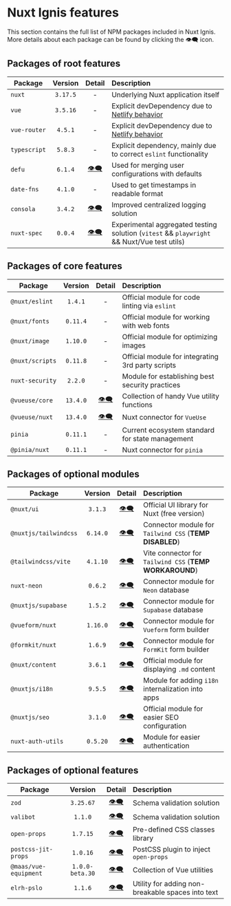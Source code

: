 # Nuxt Ignis features

This section contains the full list of NPM packages included in Nuxt Ignis. More details about each package can be found by clicking the 👁️‍🗨️ icon.

## Packages of root features

| Package | Version | Detail | Description |
| --- | :---: | :---: | :-- |
| `nuxt` | `3.17.5` | - | Underlying Nuxt application itself |
| `vue` | `3.5.16` | - | Explicit devDependency due to [Netlify behavior](https://github.com/nuxt/nuxt/discussions/30187) |
| `vue-router` | `4.5.1` | - | Explicit devDependency due to [Netlify behavior](https://github.com/nuxt/nuxt/discussions/30187) |
| `typescript` | `5.8.3` | - | Explicit dependency, mainly due to correct `eslint` functionality |
| `defu` | `6.1.4` | [👁️‍🗨️](/2-1-configuration.html#defu-merge) | Used for merging user configurations with defaults |
| `date-fns` | `4.1.0` | - | Used to get timestamps in readable format |
| `consola` | `3.4.2` | [👁️‍🗨️](/3-8-features-devex.html#logging) | Improved centralized logging solution |
| `nuxt-spec` | `0.0.4` | [👁️‍🗨️](/5-1-contributing.html#testing) | Experimental aggregated testing solution (`vitest` && `playwright` && Nuxt/Vue test utils) |

## Packages of core features

| Package | Version | Detail | Description |
| --- | :---: | :---: | :-- |
| `@nuxt/eslint` | `1.4.1` | - | Official module for code linting via `eslint` |
| `@nuxt/fonts` | `0.11.4` | - | Official module for working with web fonts |
| `@nuxt/image` | `1.10.0` | - | Official module for optimizing images |
| `@nuxt/scripts` | `0.11.8` | - | Official module for integrating 3rd party scripts |
| `nuxt-security` | `2.2.0` | - | Module for establishing best security practices |
| `@vueuse/core` | `13.4.0` | [👁️‍🗨️](/3-7-features-utils.html#vueuse) | Collection of handy Vue utility functions |
| `@vueuse/nuxt` | `13.4.0` | [👁️‍🗨️](/3-7-features-utils.html#vueuse) | Nuxt connector for `VueUse` |
| `pinia` | `0.11.1` | - | Current ecosystem standard for state management |
| `@pinia/nuxt` | `0.11.1` | - | Nuxt connector for `pinia` |

## Packages of optional modules

| Package | Version | Detail | Description |
| --- | :---: | :---: | :-- |
| `@nuxt/ui` | `3.1.3` | [👁️‍🗨️](/3-2-features-ui.html#nuxt-ui) | Official UI library for Nuxt (free version) |
| `@nuxtjs/tailwindcss` | `6.14.0` | [👁️‍🗨️](/3-2-features-ui.html#tailwind-css) | Connector module for `Tailwind CSS` (**TEMP DISABLED**) |
| `@tailwindcss/vite` | `4.1.10` | [👁️‍🗨️](/3-2-features-ui.html#tailwind-css) | Vite connector for `Tailwind CSS` (**TEMP WORKAROUND**) |
| `nuxt-neon` | `0.6.2` | [👁️‍🗨️](/3-3-features-db.html#neon) | Connector module for `Neon` database |
| `@nuxtjs/supabase` | `1.5.2` | [👁️‍🗨️](/3-3-features-db.html#supabase) | Connector module for `Supabase` database |
| `@vueform/nuxt` | `1.16.0` | [👁️‍🗨️](/3-4-features-forms.html#vueform) | Connector module for `Vueform` form builder |
| `@formkit/nuxt` | `1.6.9` | [👁️‍🗨️](/3-4-features-forms.html#formkit) | Connector module for `FormKit` form builder |
| `@nuxt/content` | `3.6.1` | [👁️‍🗨️](/3-6-features-content.html#nuxt-content) | Official module for displaying `.md` content |
| `@nuxtjs/i18n` | `9.5.5` | [👁️‍🗨️](/3-6-features-content.html#i18n) | Module for adding `i18n` internalization into apps |
| `@nuxtjs/seo` | `3.1.0` | [👁️‍🗨️](/3-7-features-utils.html#nuxt-seo) | Official module for easier SEO configuration |
| `nuxt-auth-utils` | `0.5.20` | [👁️‍🗨️](/3-7-features-utils.html#nuxt-auth-utils) | Module for easier authentication |

## Packages of optional features

| Package | Version | Detail | Description |
| --- | :---: | :---: | :-- |
| `zod` | `3.25.67` | [👁️‍🗨️](/3-5-features-validation.html#zod) | Schema validation solution |
| `valibot` | `1.1.0` | [👁️‍🗨️](/3-5-features-validation.html#valibot) | Schema validation solution |
| `open-props` | `1.7.15` | [👁️‍🗨️](/3-2-features-ui.html#open-props) | Pre-defined CSS classes library |
| `postcss-jit-props` | `1.0.16` | [👁️‍🗨️](/3-2-features-ui.html#open-props) | PostCSS plugin to inject `open-props` |
| `@maas/vue-equipment` | `1.0.0-beta.30` | [👁️‍🗨️](/3-7-features-utils.html#vueequipment) | Collection of Vue utilities |
| `elrh-pslo` | `1.1.6` | [👁️‍🗨️](/3-6-features-content.html#pslo) | Utility for adding non-breakable spaces into text |
